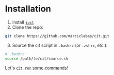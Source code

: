 # Installation

1. Install [`just`](https://just.systems/man/en/packages.html)
2. Clone the repo:
  ```bash
  git clone https://github.com/marciclabas/cit.git
  ```

3. Source the cit script in `.bashrc` (or `.zshrc`, etc.):
  ```bash
  # .bashrc
  source /path/to/cit/source.sh
  ```

Let's [`cit run` some commands](commands.md)!